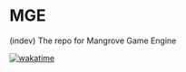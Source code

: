 # MGE

(indev) The repo for Mangrove Game Engine

[![wakatime](https://wakatime.com/badge/github/CiberTurtle/MGE.svg)](https://wakatime.com/badge/github/CiberTurtle/MGE)
